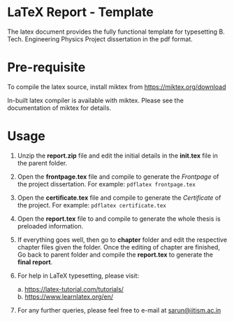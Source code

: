 # LaTeX Report - Template
The latex document provides the fully functional template for typesetting B. Tech. Engineering Physics Project dissertation in the pdf format.  

# Pre-requisite
To compile the latex source, install miktex from https://miktex.org/download

In-built latex compiler is available with miktex. Please see the documentation of miktex for details.

# Usage 

1. Unzip the **report.zip** file and edit the initial details in the **init.tex** file in the parent folder.

2. Open the **frontpage.tex** file and compile to generate the _Frontpage_ of the project dissertation. For example: `pdflatex frontpage.tex`

3. Open the **certificate.tex** file and compile to generate the _Certificate_ of the project. For example: `pdflatex certificate.tex`

4. Open the **report.tex** file to and compile to generate the whole thesis is preloaded information. 

5. If everything goes well, then go to **chapter** folder and edit the respective chapter files given the folder. Once the editing of chapter are finished, Go back to parent folder and compile the **report.tex** to generate the **final report**.

6. For help in LaTeX typesetting, please visit: 

    a. https://latex-tutorial.com/tutorials/      
    b. https://www.learnlatex.org/en/

7. For any further queries, please feel free to e-mail at sarun@iitism.ac.in
